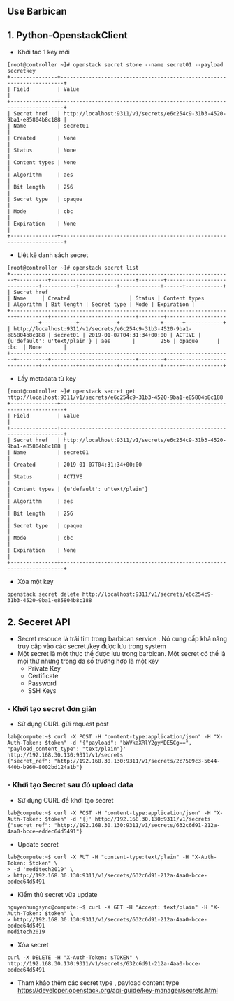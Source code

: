 
## Use Barbican


## 1. Python-OpenstackClient

- Khởi tạo 1 key mới
```
[root@controller ~]# openstack secret store --name secret01 --payload secretkey 
+---------------+-----------------------------------------------------------------------+
| Field         | Value                                                                 |
+---------------+-----------------------------------------------------------------------+
| Secret href   | http://localhost:9311/v1/secrets/e6c254c9-31b3-4520-9ba1-e85804b8c188 |
| Name          | secret01                                                              |
| Created       | None                                                                  |
| Status        | None                                                                  |
| Content types | None                                                                  |
| Algorithm     | aes                                                                   |
| Bit length    | 256                                                                   |
| Secret type   | opaque                                                                |
| Mode          | cbc                                                                   |
| Expiration    | None                                                                  |
+---------------+-----------------------------------------------------------------------+

```

- Liệt kê danh sách secret
```
[root@controller ~]# openstack secret list 
+-----------------------------------------------------------------------+----------+---------------------------+--------+-----------------------------+-----------+------------+-------------+------+------------+
| Secret href                                                           | Name     | Created                   | Status | Content types               | Algorithm | Bit length | Secret type | Mode | Expiration |
+-----------------------------------------------------------------------+----------+---------------------------+--------+-----------------------------+-----------+------------+-------------+------+------------+
| http://localhost:9311/v1/secrets/e6c254c9-31b3-4520-9ba1-e85804b8c188 | secret01 | 2019-01-07T04:31:34+00:00 | ACTIVE | {u'default': u'text/plain'} | aes       |        256 | opaque      | cbc  | None       |
+-----------------------------------------------------------------------+----------+---------------------------+--------+-----------------------------+-----------+------------+-------------+------+------------+

```

- Lấy metadata từ key
```
[root@controller ~]# openstack secret get http://localhost:9311/v1/secrets/e6c254c9-31b3-4520-9ba1-e85804b8c188
+---------------+-----------------------------------------------------------------------+
| Field         | Value                                                                 |
+---------------+-----------------------------------------------------------------------+
| Secret href   | http://localhost:9311/v1/secrets/e6c254c9-31b3-4520-9ba1-e85804b8c188 |
| Name          | secret01                                                              |
| Created       | 2019-01-07T04:31:34+00:00                                             |
| Status        | ACTIVE                                                                |
| Content types | {u'default': u'text/plain'}                                           |
| Algorithm     | aes                                                                   |
| Bit length    | 256                                                                   |
| Secret type   | opaque                                                                |
| Mode          | cbc                                                                   |
| Expiration    | None                                                                  |
+---------------+-----------------------------------------------------------------------+

```

- Xóa một key
```
openstack secret delete http://localhost:9311/v1/secrets/e6c254c9-31b3-4520-9ba1-e85804b8c188

```


## 2. Seceret API

- Secret resouce là trái tim trong barbican service . Nó cung cấp khả năng truy cập vào các secret /key được lưu trong system
- Một secret là một thực thể được lưu trong barbican. Một secret có thể là mọi thứ nhưng trong đa số trường hợp là một key
	-   Private Key
	-   Certificate
	-   Password
	-   SSH Keys

### - Khởi tạo secret  đơn giản

- Sử dụng CURL gửi request post
```
lab@compute:~$ curl -X POST -H "content-type:application/json" -H "X-Auth-Token: $token" -d '{"payload": "bWVkaXRlY2gyMDE5Cg==", "payload_content_type": "text/plain"}' http://192.168.30.130:9311/v1/secrets
{"secret_ref": "http://192.168.30.130:9311/v1/secrets/2c7509c3-5644-440b-b960-8002bd124a1b"}

```

### - Khởi tạo Secret sau đó upload data

- Sử dụng CURL để khởi tạo secret
```
lab@compute:~$ curl -X POST -H "content-type:application/json" -H "X-Auth-Token: $token" -d '{}' http://192.168.30.130:9311/v1/secrets
{"secret_ref": "http://192.168.30.130:9311/v1/secrets/632c6d91-212a-4aa0-bcce-eddec64d5491"}
```

- Update secret
```
lab@compute:~$ curl -X PUT -H "content-type:text/plain" -H "X-Auth-Token: $token" \
> -d 'meditech2019' \
> http://192.168.30.130:9311/v1/secrets/632c6d91-212a-4aa0-bcce-eddec64d5491

```

- Kiểm thử secret vừa update
```
nguyenhungsync@compute:~$ curl -X GET -H "Accept: text/plain" -H "X-Auth-Token: $token" \
> http://192.168.30.130:9311/v1/secrets/632c6d91-212a-4aa0-bcce-eddec64d5491
meditech2019
```

- Xóa secret
```
curl -X DELETE -H "X-Auth-Token: $TOKEN" \
http://192.168.30.130:9311/v1/secrets/632c6d91-212a-4aa0-bcce-eddec64d5491
```


- Tham khảo thêm các secret type , payload content type 
https://developer.openstack.org/api-guide/key-manager/secrets.html
